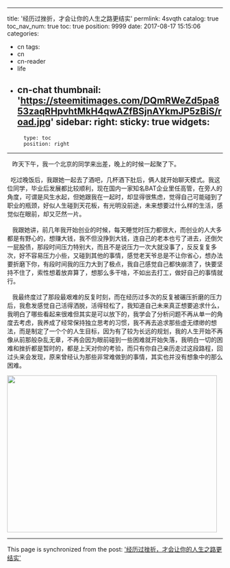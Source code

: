 
---
title: '经历过挫折，才会让你的人生之路更结实'
permlink: 4svqth
catalog: true
toc_nav_num: true
toc: true
position: 9999
date: 2017-08-17 15:15:06
categories:
- cn
tags:
- cn
- cn-reader
- life
- cn-chat
thumbnail: 'https://steemitimages.com/DQmRWeZd5pa853zaqRHpvhtMkH4qwAZfBSjnAYkmJP5zBiS/road.jpg'
sidebar:
    right:
        sticky: true
widgets:
    -
        type: toc
        position: right
---


<html>
<p>&nbsp;&nbsp; 昨天下午，我一个北京的同学来出差，晚上的时候一起聚了下。<br>
<br>
&nbsp; 吃过晚饭后，我跟她一起去了酒吧，几杯酒下肚后，俩人就开始聊天模式。我这位同学，毕业后发展都比较顺利，现在国内一家知名BAT企业里任高管，在旁人的角度，可谓是风生水起，但她跟我在一起时，却显得很焦虑，觉得自己可能碰到了职业的瓶颈，好似人生碰到天花板，有光明没前途，未来想要过什么样的生活，感觉似在眼前，却又茫然一片。<br>
<br>
&nbsp;&nbsp; 我跟她讲，前几年我开始创业的时候，每天睡觉时压力都很大，而创业的人大多都是有野心的，想赚大钱，我不但没挣到大钱，连自己的老本也亏了进去，还倒欠一屁股债，那段时间压力特别大，而且不是说压力一次大就没事了，反反复复多次，好不容易压力小些，又碰到其他的事情，感觉老天爷总是不让你省心，想办法要折磨下你，有段时间我的压力大到了极点，我自己感觉自己都快崩溃了，快要坚持不住了，索性想着放弃算了，想那么多干啥，不如出去打工，做好自己的事情就行。<br>
<br>
&nbsp;&nbsp; 我最终度过了那段最艰难的反复时刻，而在经历过多次的反复被碾压折磨的压力后，我愈发感觉自己活得洒脱，活得轻松了，我知道自己未来真正想要追求什么，我明白了哪些看起来很难但其实是可以放下的，我学会了分析问题不再从单一的角度去考虑，我养成了经常保持独立思考的习惯，我不再去追求那些虚无缥缈的想法，而是制定了一个个的人生目标，因为有了较为长远的规划，我的人生开始不再像从前那般杂乱无章，不再会因为眼前碰到一些困难就开始失落，我明白一切的困难和挫折都是暂时的，都是上天对你的考验，而只有你自己亲历走过这段路程，回过头来会发现，原来曾经认为那些非常难做到的事情，其实也并没有想象中的那么困难。&nbsp;<br>
</p>
<p><img src="https://steemitimages.com/DQmRWeZd5pa853zaqRHpvhtMkH4qwAZfBSjnAYkmJP5zBiS/road.jpg" width="490" height="367"/></p>
</html>

- - -

This page is synchronized from the post: ['经历过挫折，才会让你的人生之路更结实'](https://steemit.com/@rivalhw/4svqth)
